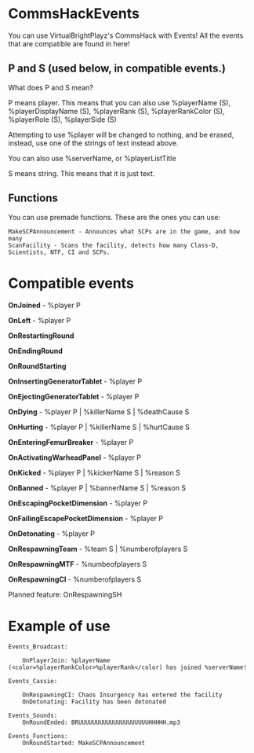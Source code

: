 # CommsHackEvents
You can use VirtualBrightPlayz's CommsHack with Events! All the events that are compatible are found in here!

## P and S (used below, in compatible events.)
What does P and S mean?

P means player. This means that you can also use %playerName (S), %playerDisplayName (S), %playerRank (S), %playerRankColor (S), %playerRole (S), %playerSide (S)

Attempting to use %player will be changed to nothing, and be erased, instead, use one of the strings of text instead above.

You can also use %serverName, or %playerListTitle

S means string. This means that it is just text.

## Functions
You can use premade functions. These are the ones you can use:
```
MakeSCPAnnouncement - Announces what SCPs are in the game, and how many
ScanFacility - Scans the facility, detects how many Class-D, Scientists, NTF, CI and SCPs.
```

# Compatible events
**OnJoined** - %player P

**OnLeft** - %player P

**OnRestartingRound**

**OnEndingRound**

**OnRoundStarting**

**OnInsertingGeneratorTablet** - %player P

**OnEjectingGeneratorTablet** - %player P

**OnDying** - %player P | %killerName S | %deathCause S

**OnHurting** - %player P | %killerName S | %hurtCause S

**OnEnteringFemurBreaker** - %player P

**OnActivatingWarheadPanel** - %player P 

**OnKicked** - %player P | %kickerName S | %reason S

**OnBanned** - %player P | %bannerName S | %reason S

**OnEscapingPocketDimension** - %player P

**OnFailingEscapePocketDimension** - %player P

**OnDetonating** - %player P

**OnRespawningTeam** - %team S | %numberofplayers S

**OnRespawningMTF** - %numbeofplayers S

**OnRespawningCI** - %numberofplayers S

Planned feature: OnRespawningSH

# Example of use
```
Events_Broadcast:

    OnPlayerJoin: %playerName (<color=%playerRankColor>%playerRank</color) has joined %serverName!

Events_Cassie:

    OnRespawningCI: Chaos Insurgency has entered the facility
    OnDetonating: Facility has been detonated

Events_Sounds:
    OnRoundEnded: BRUUUUUUUUUUUUUUUUUUUUHHHHH.mp3
 
Events_Functions:
    OnRoundStarted: MakeSCPAnnouncement
```
